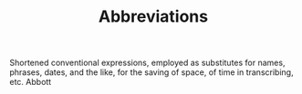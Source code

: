 ---
title: Abbreviations
letter: A
permalink: "/definitions/bld-abbreviations.html"
body: Shortened conventional expressions, employed as substitutes for names, phrases,
  dates, and the like, for the saving of space, of time in transcribing, etc. Abbott
published_at: '2018-07-07'
source: Black's Law Dictionary 2nd Ed (1910)
layout: post
---